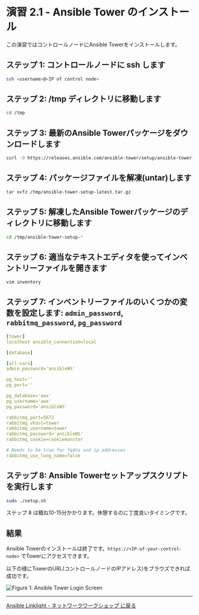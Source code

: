 # 演習 2.1 - Ansible Tower のインストール

この演習ではコントロールノードにAnsible Towerをインストールします。

## ステップ 1: コントロールノードに ssh します

```bash
ssh <username>@<IP of control node>
```

## ステップ 2: /tmp ディレクトリに移動します

```bash
cd /tmp
```

## ステップ 3: 最新のAnsible Towerパッケージをダウンロードします

```bash
curl -O https://releases.ansible.com/ansible-tower/setup/ansible-tower-setup-latest.tar.gz
```

## ステップ 4: パッケージファイルを解凍(untar)します

```bash
tar xvfz /tmp/ansible-tower-setup-latest.tar.gz
```

## ステップ 5: 解凍したAnsible Towerパッケージのディレクトリに移動します

```bash
cd /tmp/ansible-tower-setup-*
```

## ステップ 6: 適当なテキストエディタを使ってインベントリーファイルを開きます

```bash
vim inventory
```

## ステップ 7: インベントリーファイルのいくつかの変数を設定します: `admin_password`, `rabbitmq_password`, `pg_password`

```yml
[tower]
localhost ansible_connection=local

[database]

[all:vars]
admin_password='ansibleWS'

pg_host=''
pg_port=''

pg_database='awx'
pg_username='awx'
pg_password='ansibleWS'

rabbitmq_port=5672
rabbitmq_vhost=tower
rabbitmq_username=tower
rabbitmq_password='ansibleWS'
rabbitmq_cookie=cookiemonster

# Needs to be true for fqdns and ip addresses
rabbitmq_use_long_name=false
```

## ステップ 8: Ansible Towerセットアップスクリプトを実行します

```bash
sudo ./setup.sh
```
ステップ 8 は概ね10-15分かかります。休憩するのに丁度良いタイミングです。

## 結果

Ansible Towerのインストールは終了です。`https://<IP-of-your-control-node>` でTowerにアクセスできます。

以下の様にTowerのURL(コントロールノードのIPアドレス)をブラウズできれば成功です。

![Figure 1: Ansible Tower Login Screen](tower.png)

 ---
[Ansible Linklight - ネットワークワークショップ に戻る](../README.ja.md)
<!--stackedit_data:
eyJoaXN0b3J5IjpbLTE3MjMyODI1OTZdfQ==
-->